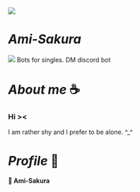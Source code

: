 <img src="https://github.com/zedl3all/Ami-Sakura/assets/72595491/f1bc54b4-fdd0-4ac4-904a-9d67db02281cogo=discord&logoColor=white"> 
<h1><i>Ami-Sakura</i></h1>
<img src="https://img.shields.io/badge/Discord-7289DA?style=for-the-badge&logo=discord&logoColor=white">
Bots for singles. DM discord bot
<h1><i>About me </i>☕️</h1>
<h3><strong> Hi >< </strong> <br></h3>
I am rather shy and I prefer to be alone. ^_^
<h1><i>Profile </i>🐧</h1>
<h4> 🌸 Ami-Sakura </h4>
